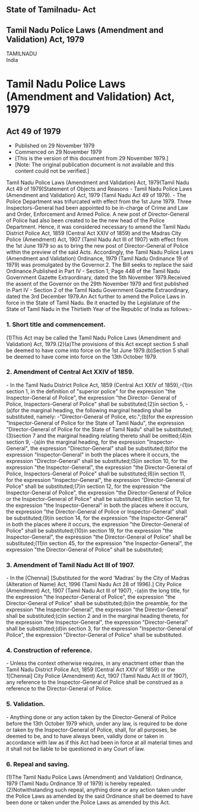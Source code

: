 ## State of Tamilnadu- Act

## Tamil Nadu Police Laws (Amendment and Validation) Act, 1979

TAMILNADU  
India

# Tamil Nadu Police Laws (Amendment and Validation) Act, 1979

## Act 49 of 1979

  * Published on 29 November 1979 
  * Commenced on 29 November 1979 
  * [This is the version of this document from 29 November 1979.] 
  * [Note: The original publication document is not available and this content could not be verified.] 

Tamil Nadu Police Laws (Amendment and Validation) Act, 1979(Tamil Nadu Act 49
of 1979)Statement of Objects and Reasons - Tamil Nadu Police Laws (Amendment
and Validation) Act, 1979 (Tamil Nadu Act 49 of 1979). - The Police Department
was trifurcated with effect from the 1st June 1979. Three Inspectors-General
had been appointed to be in-charge of Crime and Law and Order, Enforcement and
Armed Police. A new post of Director-General of Police had also been created
to be the new head of the Police Department. Hence, it was considered
necessary to amend the Tamil Nadu District Police Act, 1859 (Central Act XXIV
of 1859) and the Madras City Police (Amendment) Act, 1907 (Tamil Nadu Act III
of 1907) with effect from the 1st June 1979 so as to bring the new post of
Director-General of Police within the preview of the said Acts. Accordingly,
the Tamil Nadu Police Laws (Amendment and Validation) Ordinance, 1979 (Tamil
Nadu Ordinance 19 of 1979) was promulgated by the Governor.2\. The Bill seeks
to replace the said Ordinance.Published in Part IV - Section 1, Page 448 of
the Tamil Nadu Government Gazette Extraordinary, dated the 5th November
1979.Received the assent of the Governor on the 29th November 1979 and first
published in Part IV - Section 2 of the Tamil Nadu Government Gazette
Extraordinary, dated the 3rd December 1979.An Act further to amend the Police
Laws in force in the State of Tamil Nadu. Be it enacted by the Legislature of
the State of Tamil Nadu in the Thirtieth Year of the Republic of India as
follows:-

### 1. Short title and commencement.

(1)This Act may be called the Tamil Nadu Police Laws (Amendment and
Validation) Act, 1979.(2)(a)The provisions of this Act except section 5 shall
be deemed to have come into force on the 1st June 1979.(b)Section 5 shall be
deemed to have come into force on the 13th October 1979.

### 2. Amendment of Central Act XXIV of 1859.

\- In the Tamil Nadu District Police Act, 1859 (Central Act XXIV of
1859),-(1)in section 1, in the definition of "superior police" for the
expression "the Inspector-General of Police", the expression "the Director-
General of Police, Inspectors-General of Police" shall be substituted;(2)in
section 5, -(a)for the marginal heading, the following marginal heading shall
be substituted, namely: -"Director-General of Police, etc.";(b)for the
expression "Inspector-General of Police for the State of Tamil Nadu", the
expression "Director-General of Police for the State of Tamil Nadu" shall be
substituted;(3)section 7 and the marginal heading relating thereto shall be
omitted;(4)in section 9, -(a)in the marginal heading, for the expression
"Inspector-General", the expression "Director-General" shall be
substituted;(b)for the expression "Inspector-General" in both the places where
it occurs, the expression "Director-General" shall be substituted;(5)in
section 10, for the expression "the Inspector-General", the expression "the
Director-General of Police, Inspectors-General of Police" shall be
substituted;(6)in section 11, for the expression "Inspector-General", the
expression "Director-General of Police" shall be substituted;(7)in section 12,
for the expression "the Inspector-General of Police", the expression "the
Director-General of Police or the Inspector-General of Police" shall be
substituted;(8)in section 13, for the expression "the Inspector-General" in
both the places where it occurs, the expression "the Director-General of
Police or Inspector-General" shall be substituted;(9)in section 14, for the
expression "the Inspector-General" in both the places where it occurs, the
expression "the Director-General of Police" shall be substituted;(10)in
section 19, for the expression "the Inspector-General", the expression "the
Director-General of Police" shall be substituted;(11)in section 45, for the
expression "the Inspector-General", the expression "the Director-General of
Police" shall be substituted;

### 3. Amendment of Tamil Nadu Act III of 1907.

\- In the [Chennai] [Substituted for the word 'Madras' by the City of Madras
(Alteration of Name) Act, 1996 (Tamil Nadu Act 28 of 1996).] City Police
(Amendment) Act, 1907 (Tamil Nadu Act III of 1907), -(a)in the long title, for
the expression "the Inspector-General of Police", the expression "the
Director-General of Police" shall be substituted;(b)in the preamble, for the
expression "the Inspector-General", the expression "the Director-General"
shall be substituted;(c)in section 2 and in the marginal heading thereto, for
the expression "the Inspector-General", the expression "Director-General"
shall be substituted;(d)in section 3, for the expression "Inspector-General of
Police", the expression "Director-General of Police" shall be substituted.

### 4. Construction of reference.

\- Unless the context otherwise requires, in any enactment other than the
Tamil Nadu District Police Act, 1859 (Central Act XXIV of 1859) or the
1[Chennai] City Police (Amendment) Act, 1907 (Tamil Nadu Act III of 1907), any
reference to the Inspector-General of Police shall be construed as a reference
to the Director-General of Police.

### 5. Validation.

\- Anything done or any action taken by the Director-General of Police before
the 13th October 1979 which, under any law, is required to be done or taken by
the Inspector-General of Police, shall, for all purposes, be deemed to be, and
to have always been, validly done or taken in accordance with law as if this
Act had been in force at all material times and it shall not be liable to be
questioned in any Court of law.

### 6. Repeal and saving.

(1)The Tamil Nadu Police Laws (Amendment) and Validation) Ordinance, 1979
(Tamil Nadu Ordinance 19 of 1979) is hereby repealed.(2)Notwithstanding such
repeal, anything done or any action taken under the Police Laws as amended by
the said Ordinance shall be deemed to have been done or taken under the Police
Laws as amended by this Act.

